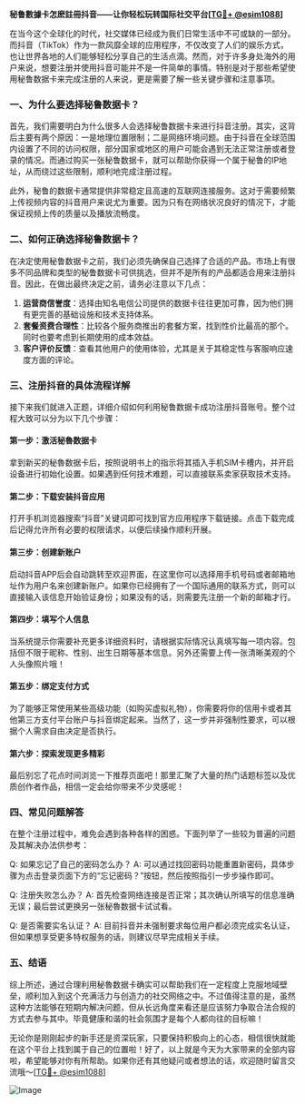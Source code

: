 **秘鲁數據卡怎麽註冊抖音——让你轻松玩转国际社交平台[[TG💪+ @esim1088](https://t.me/s/esim1088)]**

在当今这个全球化的时代，社交媒体已经成为我们日常生活中不可或缺的一部分。而抖音（TikTok）作为一款风靡全球的应用程序，不仅改变了人们的娱乐方式，也让世界各地的人们能够轻松分享自己的生活点滴。然而，对于许多身处海外的用户来说，想要注册并使用抖音可能并不是一件简单的事情。特别是对于那些希望使用秘鲁数据卡来完成注册的人来说，更是需要了解一些关键步骤和注意事项。

### 一、为什么要选择秘鲁数据卡？

首先，我们需要明白为什么很多人会选择秘鲁数据卡来进行抖音注册。其实，这背后主要有两个原因：一是地理位置限制；二是网络环境问题。由于抖音在全球范围内设置了不同的访问权限，部分国家或地区的用户可能会遇到无法正常注册或者登录的情况。而通过购买一张秘鲁数据卡，就可以帮助你获得一个属于秘鲁的IP地址，从而绕过这些限制，顺利地完成注册过程。

此外，秘鲁的数据卡通常提供非常稳定且高速的互联网连接服务。这对于需要频繁上传视频内容的抖音用户来说尤为重要。因为只有在网络状况良好的情况下，才能保证视频上传的质量以及播放流畅度。

### 二、如何正确选择秘鲁数据卡？

在决定使用秘鲁数据卡之前，我们必须先确保自己选择了合适的产品。市场上有很多不同品牌和类型的秘鲁数据卡可供挑选，但并不是所有的产品都适合用来注册抖音。因此，在做出最终决定之前，请务必注意以下几点：

1. **运营商信誉度**：选择由知名电信公司提供的数据卡往往更加可靠，因为他们拥有更完善的基础设施和技术支持体系。
2. **套餐资费合理性**：比较各个服务商推出的套餐方案，找到性价比最高的那个。同时也要考虑到长期使用的成本效益。
3. **客户评价反馈**：查看其他用户的使用体验，尤其是关于其稳定性与客服响应速度方面的评论。

### 三、注册抖音的具体流程详解

接下来我们就进入正题，详细介绍如何利用秘鲁数据卡成功注册抖音账号。整个过程大致可以分为以下几个步骤：

#### 第一步：激活秘魯数据卡
拿到新买的秘魯数据卡后，按照说明书上的指示将其插入手机SIM卡槽内，并开启设备进行初始化设置。如果遇到任何技术难题，可以直接联系卖家获取技术支持。

#### 第二步：下载安装抖音应用
打开手机浏览器搜索“抖音”关键词即可找到官方应用程序下载链接。点击下载完成后记得允许所有必要的权限请求，以便后续操作顺利开展。

#### 第三步：创建新账户
启动抖音APP后会自动跳转至欢迎界面，在这里你可以选择用手机号码或者邮箱地址作为用户名来创建新账户。如果你已经拥有了一个国际通用的联系方式，则可以直接输入该信息开始验证身份；如果没有的话，则需要先注册一个新的邮箱才行。

#### 第四步：填写个人信息
当系统提示你需要补充更多详细资料时，请根据实际情况认真填写每一项内容。包括但不限于昵称、性别、出生日期等基本信息。另外还需要上传一张清晰美观的个人头像照片哦！

#### 第五步：绑定支付方式
为了能够正常使用某些高级功能（如购买虚拟礼物），你需要将你的信用卡或者其他第三方支付平台账户与抖音绑定起来。当然了，这一步并非强制性要求，可以根据个人需求自由决定是否执行。

#### 第六步：探索发现更多精彩
最后别忘了花点时间浏览一下推荐页面吧！那里汇聚了大量的热门话题标签以及优质创作者作品，相信一定会给你带来不少灵感呢！

### 四、常见问题解答

在整个注册过程中，难免会遇到各种各样的困惑。下面列举了一些较为普遍的问题及其解决办法供参考：

Q: 如果忘记了自己的密码怎么办？
A: 可以通过找回密码功能重置新密码，具体步骤为点击登录页面下方的“忘记密码？”按钮，然后按照指引一步步操作即可。

Q: 注册失败怎么办？
A: 首先检查网络连接是否正常；其次确认所填写的信息准确无误；最后尝试更换另一张秘魯数据卡试试看。

Q: 是否需要实名认证？
A: 目前抖音并未强制要求每位用户都必须完成实名认证，但如果想享受更多特权服务的话，则建议尽早完成相关手续。

### 五、结语

综上所述，通过合理利用秘魯数据卡确实可以帮助我们在一定程度上克服地域壁垒，顺利加入到这个充满活力与创造力的社交网络之中。不过值得注意的是，虽然这种方法能够在短期内解决问题，但从长远角度来看还是应该努力争取合法合规的方式去参与其中。毕竟健康和谐的社会氛围才是每个人都向往的目标嘛！

无论你是刚刚起步的新手还是资深玩家，只要保持积极向上的心态，相信很快就能在这个平台上找到属于自己的位置啦！好了，以上就是今天为大家带来的全部内容啦，希望能够对你有所帮助。如果你还有其他疑问或者想法的话，欢迎随时留言交流哦～[[TG💪+ @esim1088](https://t.me/s/esim1088)]

![Image](https://i.postimg.cc/4NQfJmqS/Snipaste-2025-05-13-00-14-12.png)